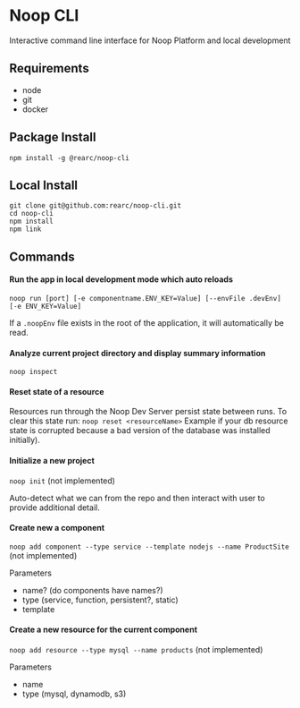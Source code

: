 Noop CLI
========
Interactive command line interface for Noop Platform and local development

## Requirements
- node
- git
- docker

## Package Install
`npm install -g @rearc/noop-cli`

## Local Install
```
git clone git@github.com:rearc/noop-cli.git
cd noop-cli
npm install
npm link
```

## Commands
#### Run the app in local development mode which auto reloads
`noop run [port] [-e componentname.ENV_KEY=Value] [--envFile .devEnv] [-e ENV_KEY=Value]`

If a `.noopEnv` file exists in the root of the application, it will automatically be read.

#### Analyze current project directory and display summary information
`noop inspect`

#### Reset state of a resource
Resources run through the Noop Dev Server persist state between runs. To clear this state run:
`noop reset <resourceName>` Example if your db resource state is corrupted because a bad version of the database was installed initially).

#### Initialize a new project
`noop init` (not implemented)

Auto-detect what we can from the repo and then interact with user to provide additional detail.

#### Create new a component
`noop add component --type service --template nodejs --name ProductSite` (not implemented)

Parameters
- name? (do components have names?)
- type (service, function, persistent?, static)
- template

#### Create a new resource for the current component
`noop add resource --type mysql --name products` (not implemented)

Parameters
- name
- type (mysql, dynamodb, s3)
